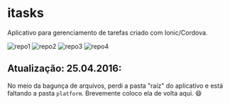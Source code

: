 # itasks
Aplicativo para gerenciamento de tarefas criado com Ionic/Cordova.

![repo1](http://imgur.com/jE4jhKu.png) 
![repo2](http://imgur.com/ioKxBmi.png)
![repo3](http://imgur.com/MXElhBc.png) 
![repo4](http://imgur.com/q43hhG6.png)

Atualização: 25.04.2016:
---------
No meio da bagunça de arquivos, perdi a pasta "raíz" do aplicativo e está faltando a pasta `platform`. Brevemente coloco ela de volta aqui. :smile:
